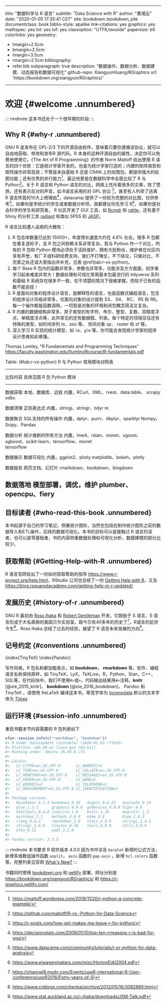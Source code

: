 
---
title: "数据科学与 R 语言"
subtitle: "Data Science with R"
author: "黄湘云"
date: "2020-01-05 17:35:41 CST"
site: bookdown::bookdown_site
documentclass: book
biblio-style: apalike
link-citations: yes
graphics: yes
mathspec: yes
lot: yes
lof: yes
classoption: "UTF8,twoside"
papersize: b5
colorlinks: yes
geometry:
  - tmargin=2.5cm
  - bmargin=2.5cm
  - lmargin=3.5cm
  - rmargin=2.5cm
bibliography: 
  - refer.bib
subparagraph: true
description: "数据操作、数据分析、数据建模、动态报告和数据可视化"
github-repo: XiangyunHuang/RGraphics
url: 'https\://bookdown.org/xiangyun/RGraphics/'
---

 

# 欢迎 {#welcome .unnumbered}

::: rmdnote
这本书还处于一个很早期的阶段
:::

## Why R {#why-r .unnumbered}

GNU R 是发布在 GPL-2/3 下的开源自由软件，意味着只要你遵循该协议，就可以自由地获取、修改和发布R 源代码，R 本身的这种开源自由的属性，决定你可以免费地使用它。《The Art of R Programming》的作者 Norm Matloff 给出使用 R 语言的四个优势：它是统计学家开发的，也是为统计学家打造的；内建的矩阵类型和矩阵操作非常高效；不管是来自基础 R 还是 CRAN 上的绘图包，都提供强大的绘图功能；还有优秀的并行能力[^r-over-python]，最近他更是在数据科学中全面比较了 R 与 Python[^r-vs-python-ds]。关于 R 语言和 Python 语言的对比，网络上充斥着很多的文章，除了赞扬，还有表示反对的声音，如 R语言采用的对 GPL 协议 [^python-over-r-gpl]，甚至有人列举了逃离 R 语言阵营的10大上榜理由[^top-ten-bad-r]，datacamp 提供了一份较为完整的对比图，仅供参考[^r-vs-python]。如果你是学统计的学生或者数据分析师，我都建议你先学习 R[^why-r]，如果你是社会科学的学生和研究者， R 社区开发了 GUI 工具，如 [Rcmdr](https://socialsciences.mcmaster.ca/jfox/Misc/Rcmdr/) 和 [rattle](https://rattle.togaware.com/)，还有基于 Shiny 的分析工具 [radiant](https://github.com/radiant-rstats/radiant) 和类似 SPSS 的 [JASP](https://jasp-stats.org/)。

R 语言比较遭人诟病的大概有：

1. R 包总体数量已达到 15000+，年度增长速度大约在 4.6\% 左右，很多 R 包都在重复造轮子，且 R 包之间依赖关系非常复杂。若与 Python 作一个对比，所有的 R 包和 Python 模块必须处于活跃维护，拥有大批粉丝，维护者在社区内享有声誉，有厂子或科研经费支持。我们不打嘴仗，不下结论，只做对比，不完善之处还请大家指出并补充，见表 \@ref(tab:r-vs-python)。
1. 每个 Base R 包内的函数非常多，参数也非常多，功能涉及方方面面，初学者学习起来难度非常大！数据处理和可视化常用基本包最流行的 tidyverse 系列和基础 R 系统存在很多不一致，在不清楚的情况下很难掌握，而陷于已有的函数不能自拔！ 
1. R 是面向对象的程序设计语言，是解释性的语言，也是函数式编程语言，包含的程序设计风格非常多，仅面向对象的设计就有 S3、 S4、 RC、 R5 和 R6。每一个操作都是函数调用，一切皆是对象的环境和闭包概念简洁又复杂。
1. R 内置的数据结构非常多，原子类型的有字符、布尔、整型、复数、双精度浮点、单精度浮点等，此外常见的还有数据框、列表。每个特定的领域往往还有特殊的类型，如时间序列 ts、zoo 等， 空间对象 sp、 raster 和 sf 等。
1. 深入学习 R 实现的统计模型，如 `lm`、`glm` 等，你可能会发现统计学家的程序设计思维如此难懂。

Thomas Lumley, "R Fundamentals and Programming Techniques" <https://faculty.washington.edu/tlumley/Rcourse/R-fundamentals.pdf>

Table: (\#tab:r-vs-python) R 与 Python 常用模块对照表

-----------------------------------------------------------------------------------------------------------------------
  比较内容      具体范围                    R 包                                   Python 模块
--------------- --------------------------- -------------------------------------- ------------------------------------
  数据获取      本地、数据库、远程          内置，RCurl、XML、rvest、data.table、  scrapy
                                            odbc

  数据清理      正则表达式                  内置，stringi、stringr、tidyr          re

  数据聚合      SQL支持的所有操作           内置，dplyr、purrr、dbplyr、sparklyr   Numpy、Scipy、Pandas

  数据分析      统计推断的所有方法          内置，lme4、rstan、mxnet、xgoost、     xgboost、scikit-learn、tensorflow、mxnet  
                                            tensorflow               

  数据展示      数据可视化                  内置，ggplot2、plotly                  matplotlib、bokeh、plotly

  数据报告      网页文档、幻灯片            rmarkdown、bookdown、blogdown 

  数据落地      模型部署，调优，维护        plumber、opencpu、fiery
-----------------------------------------------------------------------------------------------------------------------

[^r-over-python]: https://matloff.wordpress.com/2018/11/20/r-python-a-concrete-example/
[^r-vs-python]: https://www.datacamp.com/community/tutorials/r-or-python-for-data-analysis
[^why-r]: https://www.ejwagenmakers.com/misc/HortonEtAl2004.pdf
[^python-over-r-gpl]: https://r-posts.com/how-gpl-makes-me-leave-r-for-python/
[^top-ten-bad-r]: https://decisionstats.com/2009/01/10/top-ten-rrreasons-r-is-bad-for-you/
[^r-vs-python-ds]: https://github.com/matloff/R-vs.-Python-for-Data-Science

## 目标读者 {#who-read-this-book .unnumbered}

本书起源于自己的学习笔记，侧重统计图形，当然也包括在制作统计图形之前的数据导入和ETL操作，后续的数据可视化。本书的目标可以是接触过 R 语言的读者，也可以是零基础者，书的内容侧重数据处理和可视化分析，数据建模的部分比较少。

## 获取帮助 {#Getting-Help-with-R .unnumbered}

R 语言官网给出了一份如何获取帮助的指导 <https://www.r-project.org/help.html>，RStudio 公司也总结了一份 [Getting Help with R](https://support.rstudio.com/hc/en-us/articles/200552336)，又及 <https://blog.rsquaredacademy.com/getting-help-in-r-updated/>
 

## 发展历史 {#history-of-r .unnumbered}

GNU R 最初由 [Ross Ihaka](https://en.wikipedia.org/wiki/Ross_Ihaka) 和 [Robert Gentleman](https://en.wikipedia.org/wiki/Robert_Gentleman_(statistician)) 开发，它脱胎于 S 语言，S 语言形成于大名鼎鼎的美国贝尔实验室，距今已有40多年的历史了[^forty-s]，R语言的前世今生[^history-r]，Ross Ihaka 总结了过去的经验，展望了 R 语言未来发展的方向[^future-r]。

[^future-r]: https://www.stat.auckland.ac.nz/~ihaka/downloads/JSM-Talk.pdf
[^history-r]: https://www.cnblogs.com/chenkai/archive/2013/05/16/3082889.html
[^forty-s]: https://channel9.msdn.com/Events/useR-international-R-User-conference/useR2016/Forty-years-of-S)

## 记号约定 {#conventions .unnumbered}

\index{TinyTeX}
\index{Pandoc}

写作风格，R 包名称都加粗表示，如 **bookdown**， **rmarkdown** 等，软件、编程语言名称保持原样，如 TinyTeX，LyX，TeXLive，R，Python，Stan，C++，SQL等，在代码块中，我们不使用`R>`或`+`，代码输出结果用`#>`注释。**knitr** [@xie_2015_knitr]、 **bookdown** [@xie_2016_bookdown]、 Pandoc 和 TinyTeX ，请使用 XeLaTeX 编译这本书，等宽字体为 [inconsolata](https://ctan.org/pkg/inconsolata) 默认的文本字体为 [Times](https://ctan.org/pkg/mathptmx)


## 运行环境 {#session-info .unnumbered}

重现书籍本节内容需要的 R 包列表如下


```r
xfun::session_info(c("rmarkdown", "bookdown"))
#> R Under development (unstable) (2020-01-03 r77628)
#> Platform: x86_64-pc-linux-gnu (64-bit)
#> Running under: Ubuntu 16.04.6 LTS
#> 
#> Locale:
#>   LC_CTYPE=en_US.UTF-8       LC_NUMERIC=C              
#>   LC_TIME=en_US.UTF-8        LC_COLLATE=en_US.UTF-8    
#>   LC_MONETARY=en_US.UTF-8    LC_MESSAGES=en_US.UTF-8   
#>   LC_PAPER=en_US.UTF-8       LC_NAME=C                 
#>   LC_ADDRESS=C               LC_TELEPHONE=C            
#>   LC_MEASUREMENT=en_US.UTF-8 LC_IDENTIFICATION=C       
#> 
#> Package version:
#>   base64enc_0.1.3 bookdown_0.16   digest_0.6.23   evaluate_0.14  
#>   glue_1.3.1      graphics_4.0.0  grDevices_4.0.0 highr_0.8      
#>   htmltools_0.4.0 jsonlite_1.6    knitr_1.26      magrittr_1.5   
#>   markdown_1.1    methods_4.0.0   mime_0.8        Rcpp_1.0.3     
#>   rlang_0.4.2     rmarkdown_2.0   stats_4.0.0     stringi_1.4.3  
#>   stringr_1.4.0   tinytex_0.18    tools_4.0.0     utils_4.0.0    
#>   xfun_0.11       yaml_2.2.0     
#> 
#> Pandoc version: 2.7.3
```

::: rmdnote
本书要求 R 软件版本 4.0.0 因为书中涉及 `barplot` 新增的公式方法，新增多维数组操作函数 `asplit`， `axis` 函数的 `gap.axis` ，新增 `hcl.colors` 函数等，完整列表见官网 [What's New?](https://cran.r-project.org/doc/manuals/r-release/NEWS.html)
:::


书籍同时使用 [bookdown.org](https://bookdown.org) 和 [netlify](https://www.netlify.com) 部署，网址分别是 <https://bookdown.org/xiangyun/RGraphics/> 和 <https://r-graphics.netlify.com/>


